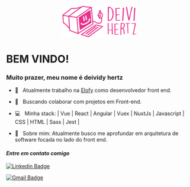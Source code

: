 <p align="center">
  <img text-align="center" width="200px" src="https://github.com/dhertzb/deivihertz/blob/main/assets/images/logo.svg">
</p>

# BEM VINDO! 

### Muito prazer, meu nome é deividy hertz
-   :office: &nbsp; Atualmente trabalho na [Elofy](https://www.elofy.com.br/) como desenvolvedor front end.

- :purple_heart: &nbsp; Buscando colaborar com projetos em Front-end.

- :computer: &nbsp; Minha stack:  | Vue | React | Angular | Vuex | NuxtJs | Javascript | CSS | HTML | Sass | Jest |

- 💬  &nbsp; Sobre mim: Atualmente busco me aprofundar em arquitetura de software focada no lado do front end.

#### *Entre em contato comigo*<br/>

 [![Linkedin Badge](https://img.shields.io/badge/-DeiviHertz-blue?style=flat&logo=Linkedin&logoColor=white&link=https://www.linkedin.com/in/dhertzb/)](https://www.linkedin.com/in/dhertzb/)
 
[![Gmail Badge](https://img.shields.io/badge/-dhertzb@gmail.com-c14438?style=flat&logo=Gmail&logoColor=white&link=mailto:dhertzb@gmail.com)](mailto:dhertzb@gmail.com)


<!--
**dhertzb/dhertzb** is a ✨ _special_ ✨ repository because its `README.md` (this file) appears on your GitHub profile.

Here are some ideas to get you started:

- 🔭 I’m currently working on ...
- 🌱 I’m currently learning ...
- 👯 I’m looking to collaborate on ...
- 🤔 I’m looking for help with ...
- 💬 Ask me about ...
- 📫 How to reach me: ...
- 😄 Pronouns: ...
- ⚡ Fun fact: ...
-->
